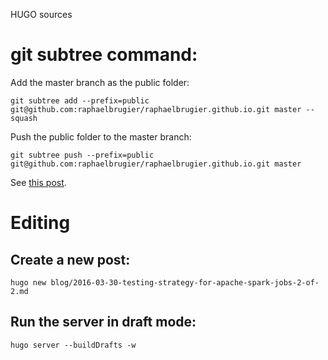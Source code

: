 HUGO sources


# git subtree command:

Add the master branch as the public folder:

    git subtree add --prefix=public git@github.com:raphaelbrugier/raphaelbrugier.github.io.git master --squash


Push the public folder to the master branch:

    git subtree push --prefix=public git@github.com:raphaelbrugier/raphaelbrugier.github.io.git master

See [this post](http://codethejason.github.io/blog/setupghpages/).


# Editing

## Create a new post:

    hugo new blog/2016-03-30-testing-strategy-for-apache-spark-jobs-2-of-2.md


## Run the server in draft mode:

    hugo server --buildDrafts -w
